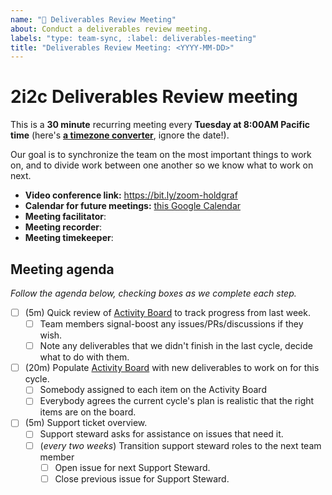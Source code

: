 ```yaml
---
name: "🚀 Deliverables Review Meeting"
about: Conduct a deliverables review meeting.
labels: "type: team-sync, :label: deliverables-meeting"
title: "Deliverables Review Meeting: <YYYY-MM-DD>"
---
```


# 2i2c Deliverables Review meeting

This is a **30 minute** recurring meeting every **Tuesday at 8:00AM Pacific time** (here's [**a timezone converter**](https://arewemeetingyet.com/Los%20Angeles/2000-01-01/08:00/2i2c%20Team%20Meeting#eyJ1cmwiOiJodHRwczovL2hhY2ttZC5pby9ZNVNCTXhWN1I2Q01xemVUWGdtNWtBIn0=), ignore the date!).

Our goal is to synchronize the team on the most important things to work on, and to divide work between one another so we know what to work on next.

- **Video conference link:** https://bit.ly/zoom-holdgraf
- **Calendar for future meetings:** [this Google Calendar](https://calendar.google.com/calendar/embed?src=c_4hjjouojd8psql9i1a8nd1uff4%40group.calendar.google.com&ctz=America%2FLos_Angeles)
- **Meeting facilitator**: <INSERT FACILITATOR HERE>
- **Meeting recorder**: <INSERT RECORDER HERE>
- **Meeting timekeeper**: <INSERT TIMEKEEPER HERE>

## Meeting agenda

_Follow the agenda below, checking boxes as we complete each step._

- [ ] (5m) Quick review of [Activity Board](https://github.com/orgs/2i2c-org/projects/5?fullscreen=true) to track progress from last week.
  - [ ] Team members signal-boost any issues/PRs/discussions if they wish.
  - [ ] Note any deliverables that we didn't finish in the last cycle, decide what to do with them.
- [ ] (20m) Populate [Activity Board](https://github.com/orgs/2i2c-org/projects/5?fullscreen=true) with new deliverables to work on for this cycle.
  - [ ] Somebody assigned to each item on the Activity Board
  - [ ] Everybody agrees the current cycle's plan is realistic that the right items are on the board.
- [ ] (5m) Support ticket overview.
  - [ ] Support steward asks for assistance on issues that need it.
  - [ ] (_every two weeks_) Transition support steward roles to the next team member
    - [ ] Open issue for next Support Steward.
    - [ ] Close previous issue for Support Steward.
